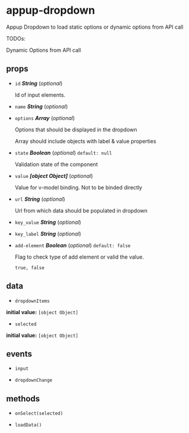 # appup-dropdown 

Appup Dropdown to load static options or dynamic options from API call

TODOs:

Dynamic Options from API call 

## props 

- `id` ***String*** (*optional*) 

  Id of input elements. 

- `name` ***String*** (*optional*) 

- `options` ***Array*** (*optional*) 

  Options that should be displayed in the dropdown
  
  Array should include objects with label & value properties 

- `state` ***Boolean*** (*optional*) `default: null` 

  Validation state of the component 

- `value` ***[object Object]*** (*optional*) 

  Value for v-model binding. Not to be binded directly 

- `url` ***String*** (*optional*) 

  Url from which data should be populated in dropdown 

- `key_value` ***String*** (*optional*) 

- `key_label` ***String*** (*optional*) 

- `add-element` ***Boolean*** (*optional*) `default: false` 

  Flag to check type of add element or valid the value.
  
  `true, false` 

## data 

- `dropdownItems` 

**initial value:** `[object Object]` 

- `selected` 

**initial value:** `[object Object]` 

## events 

- `input` 

- `dropdownChange` 

## methods 

- `onSelect(selected)` 

- `loadData()` 

